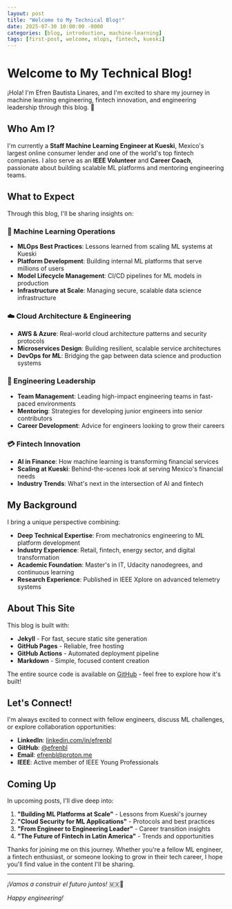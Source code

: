 ```yaml
---
layout: post
title: "Welcome to My Technical Blog!"
date: 2025-07-30 10:00:00 -0000
categories: [blog, introduction, machine-learning]
tags: [first-post, welcome, mlops, fintech, kueski]
---
```


# Welcome to My Technical Blog!

¡Hola! I'm Efren Bautista Linares, and I'm excited to share my journey in machine learning engineering, fintech innovation, and engineering leadership through this blog. 🚀

## Who Am I?

I'm currently a **Staff Machine Learning Engineer at Kueski**, Mexico's largest online consumer lender and one of the world's top fintech companies. I also serve as an **IEEE Volunteer** and **Career Coach**, passionate about building scalable ML platforms and mentoring engineering teams.

## What to Expect

Through this blog, I'll be sharing insights on:

### 🤖 Machine Learning Operations
- **MLOps Best Practices**: Lessons learned from scaling ML systems at Kueski
- **Platform Development**: Building internal ML platforms that serve millions of users
- **Model Lifecycle Management**: CI/CD pipelines for ML models in production
- **Infrastructure at Scale**: Managing secure, scalable data science infrastructure

### ☁️ Cloud Architecture & Engineering
- **AWS & Azure**: Real-world cloud architecture patterns and security protocols
- **Microservices Design**: Building resilient, scalable service architectures
- **DevOps for ML**: Bridging the gap between data science and production systems

### 👥 Engineering Leadership
- **Team Management**: Leading high-impact engineering teams in fast-paced environments
- **Mentoring**: Strategies for developing junior engineers into senior contributors
- **Career Development**: Advice for engineers looking to grow their careers

### 💳 Fintech Innovation
- **AI in Finance**: How machine learning is transforming financial services
- **Scaling at Kueski**: Behind-the-scenes look at serving Mexico's financial needs
- **Industry Trends**: What's next in the intersection of AI and fintech

## My Background

I bring a unique perspective combining:

- **Deep Technical Expertise**: From mechatronics engineering to ML platform development
- **Industry Experience**: Retail, fintech, energy sector, and digital transformation
- **Academic Foundation**: Master's in IT, Udacity nanodegrees, and continuous learning
- **Research Experience**: Published in IEEE Xplore on advanced telemetry systems

## About This Site

This blog is built with:

- **Jekyll** - For fast, secure static site generation
- **GitHub Pages** - Reliable, free hosting
- **GitHub Actions** - Automated deployment pipeline
- **Markdown** - Simple, focused content creation

The entire source code is available on [GitHub](https://github.com/efrenbl/efrenbl.github.io) - feel free to explore how it's built!

## Let's Connect!

I'm always excited to connect with fellow engineers, discuss ML challenges, or explore collaboration opportunities:

- **LinkedIn**: [linkedin.com/in/efrenbl](https://linkedin.com/in/efrenbl)
- **GitHub**: [@efrenbl](https://github.com/efrenbl)
- **Email**: [efrenbl@proton.me](mailto:efrenbl@proton.me)
- **IEEE**: Active member of IEEE Young Professionals

## Coming Up

In upcoming posts, I'll dive deep into:

1. **"Building ML Platforms at Scale"** - Lessons from Kueski's journey
2. **"Cloud Security for ML Applications"** - Protocols and best practices
3. **"From Engineer to Engineering Leader"** - Career transition insights
4. **"The Future of Fintech in Latin America"** - Trends and opportunities

Thanks for joining me on this journey. Whether you're a fellow ML engineer, a fintech enthusiast, or someone looking to grow in their tech career, I hope you'll find value in the content I'll be sharing.

---

*¡Vamos a construir el futuro juntos!* 🇲🇽🚀

*Happy engineering!*
